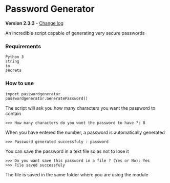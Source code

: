 # Password Generator

**Version 2.3.3** - [Change log](CHANGELOG.md)

An incredible script capable of generating very secure passwords


### Requirements
```
Python 3
string
io
secrets
```
### How to use
```
import passwordgenerator
passwordgenerator.GeneratePassword()
```

The script will ask you how many characters you want the password to contain
```
>>> How many characters do you want the password to have ?: 8
```

When you have entered the number, a password is automatically generated
```
>>> Password generated successfuly : password
```

You can save the password in a text file so as not to lose it
```
>>> Do you want save this password in a file ? (Yes or No): Yes
>>> File saved successfuly
```
The file is saved in the same folder where you are using the module
